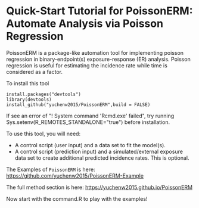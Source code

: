 # Quick-Start Tutorial for PoissonERM: Automate Analysis via Poisson Regression

PoissonERM is a package-like automation tool for implementing poisson regression in binary-endpoint(s) exposure-response (ER) analysis. Poisson regression is useful for estimating the incidence rate while time is considered as a factor. 

To install this tool 

    install.packages("devtools")
    library(devtools)
    install_github("yuchenw2015/PoissonERM",build = FALSE)
    
If see an error of "! System command 'Rcmd.exe' failed", try running Sys.setenv(R_REMOTES_STANDALONE="true") before installation.

To use this tool, you will need:
  - A control script (user input) and a data set to fit the model(s).
  - A control script (prediction input) and a simulated/external exposure data set to create additional predicted incidence rates. This is optional.

The Examples of `PoissonERM` is here: https://github.com/yuchenw2015/PoissonERM-Example

The full method section is here: https://yuchenw2015.github.io/PoissonERM

Now start with the command.R to play with the examples!
